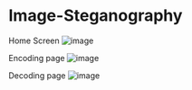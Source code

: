 # Image-Steganography
Home Screen
![image](https://github.com/Yashwanth-Reddy-Nandhyala/Image-Steganography/assets/165826715/af10c779-0334-4be4-a7df-cb068ae7f6c7)

Encoding page
![image](https://github.com/Yashwanth-Reddy-Nandhyala/Image-Steganography/assets/165826715/d49cb057-02e3-4c93-8863-2b56f387ce5a)

Decoding page
![image](https://github.com/Yashwanth-Reddy-Nandhyala/Image-Steganography/assets/165826715/fb2aba12-cb1b-4e61-9c5d-afd9d87c81f3)



 
